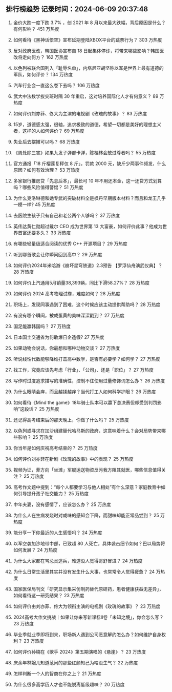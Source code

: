 
## 排行榜趋势 记录时间：2024-06-09 20:37:48
  
  1. 金价大跌一度下跌 3.7% ，创 2021 年 8 月以来最大跌幅，背后原因是什么？有何影响？ 451 万热度
    
  2. 如何看待《黑神话悟空》宣布延期登陆XBOX平台的跳票行为？ 303 万热度
    
  3. 反对政府医改，韩国医协宣布自 18 日起集体停诊，将带来哪些影响？韩国医改将走向何方？ 162 万热度
    
  4. 以色列被联合国列入「耻辱名单」，内塔尼亚胡坚称以军是世界上最有道德的军队，如何评价？ 134 万热度
    
  5. 汽车行业会一直这么卷下去吗？ 106 万热度
    
  6. 武大中法数学拔尖班时隔 30 年重启，这对培养国际化人才有何意义？ 89 万热度
    
  7. 如何评价刘亦菲、佟大为主演的电视剧《玫瑰的故事》？ 83 万热度
    
  8. 15岁，道德感太强，很轴，追求极致的道德，希望一切都是美好的理想主义者，这样的人如何评价？ 69 万热度
    
  9. 失业后去摆摊可以吗？ 68 万热度
    
  10. 《周处除三害》如果九发子弹都卡弹，陈桂林会放过尊者吗？ 55 万热度
    
  11. 官方通报「18 斤榴莲复秤仅 8 斤」，罚款 2000 元，缺斤少两事件频发，什么原因？如何有效治理？ 53 万热度
    
  12. 多家银行推房贷「先息后本」，最长可 10 年不用还本金，这一还贷方式划算吗？哪些风险值得警惕？ 51 万热度
    
  13. 为什么克洛琳德和她专武的突破材料全是枫丹早期版本材料？而且和龙王几乎一模一样? 45 万热度
    
  14. 去医院生孩子只有自己和老公两个人够吗？ 37 万热度
    
  15. 英伟达黄仁勋超过戴尔 CEO 成为世界第 13 大富豪，如何评价此事？他成为世界首富还要多久？ 33 万热度
    
  16. 有哪些轻量级适合阅读的优秀 C++ 开源项目？ 29 万热度
    
  17. 听到哪首歌会让你瞬间回到高中？ 29 万热度
    
  18. 如何评价2024年米哈游《崩坏星穹铁道》2.3预告 【罗浮仙舟演武仪典】？ 28 万热度
    
  19. 如何评价上汽通用5月销量38,393辆，同比下滑58.27%？ 28 万热度
    
  20. 如何评价 2024 高考物理试卷，难度如何？ 28 万热度
    
  21. 职场上，发现同事遇到了困难，这个时候应该主动提供帮助吗？ 28 万热度
    
  22. 有没有哪个瞬间，被咸蛋黄的美味深深戳到？ 27 万热度
    
  23. 国足能赢韩国吗？ 27 万热度
    
  24. 日本国土交通省为何敢爆日企造假? 27 万热度
    
  25. 如果动物会说话，你最想和哪种动物交谈？ 27 万热度
    
  26. 听说线性代数能够降维打击高中数学，是否有必要学？如何学？ 27 万热度
    
  27. 找工作，究竟应该先考虑「行业」、「公司」、还是「职位」？ 27 万热度
    
  28. 写作时过度追求描写的准确性，控制不住使用过量修饰词怎么办？ 26 万热度
    
  29. 为什么眼睛会痒，而且越揉越痒？当代打工人如何科学护眼？ 26 万热度
    
  30. 如何看待《Mind the game》18年骑士队本可以赢下总决赛但却受到判罚影响”这段话？ 25 万热度
    
  31. 还记得高考结束后的那天晚上，你做了什么吗？ 25 万热度
    
  32. 以色列或寻求在加沙组建替代哈马斯的政府，这意味着什么？会对局势带来哪些影响？ 25 万热度
    
  33. 你当年是如何庆祝高考结束的？ 25 万热度
    
  34. 如何评价刘亦菲在新剧《玫瑰的故事》中的表现？ 25 万热度
    
  35. 视频为证，菲方向「坐滩」军舰运送物资反污我方阻其就医，哪些信息值得关注？ 25 万热度
    
  36. 高考作文题中提到：“每个人都要学习与他人相处”有什么深意？家庭教育中如何引导提升孩子社交能力？ 25 万热度
    
  37. 中年夫妻，没有感情了，应该怎么办？ 25 万热度
    
  38. 为什么人在生病发烧时对咸味的感知会下降，而甜味却能正常品尝到？ 25 万热度
    
  39. 能分享一下你最近的人生感悟吗？ 24 万热度
    
  40. 以军空袭加沙地带中部，已致超 80 人死亡，具体袭击细节如何？巴以局势将如何发展？ 24 万热度
    
  41. 为什么大家都在骂忌炎逃兵，难道没人觉得哥舒冒进？ 24 万热度
    
  42. 为什么日常生活里其实并没有发生什么大事，也常常令人觉得疲惫？ 24 万热度
    
  43. 国家医保局刊文「研究显示集采仿制药替代原研药，患者健康获益无差异」，如何看待这一研究结果？ 23 万热度
    
  44. 如何评价由刘亦菲、佟大为领衔主演的电视剧《玫瑰的故事》？ 23 万热度
    
  45. 2024高考大作文挑战｜如果让你来写新课标II卷「未知之境」，你会怎么写？ 23 万热度
    
  46. 毕业季就业季即将到来，职场新人遇到公司恶意解约怎么办？如何维护自身权利？ 23 万热度
    
  47. 如何评价孙楠在《歌手 2024》第五期演唱的《悬崖》？ 23 万热度
    
  48. 庆余年林婉儿知道范闲的那些红颜知己为啥没生气？ 22 万热度
    
  49. 怎样判断一个人的智商在你之上？ 21 万热度
    
  50. 为什么很多高学历人才也不能脱离低级趣味？ 20 万热度
    